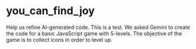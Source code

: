 # you_can_find_joy
Help us refine AI-generated code. This is a test. We asked Gemini to create the code for a basic JavaScript game with 5-levels. The objective of the game is to collect icons in order to level up.
